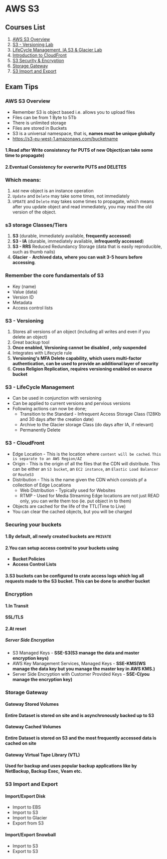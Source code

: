 # AWS S3

## Courses List

1. [AWS S3 Overview](1S3_Overview.md)
2. [S3 - Versioning Lab](2S3_Versioning.md)
3. [LifeCycle Management, IA S3 & Glacier Lab](3S3_LifeCycle.md)
4. [Introduction to CloudFront](4CDN_Cloudfront.md)
5. [S3 Security & Encryption](5Security_Encryption.md)
6. [Storage Gateway](6Storage_Gateway.md)
7. [S3 Import and Export](7Import_Export.md)

## Exam Tips

### AWS S3 Overview

* Remember S3 is object based i.e. allows you to upload files
* Files can be from 1 Byte to 5Tb
* There is unlimited storage
* Files are stored in Buckets
* S3 is a universal namespace, that is, **names must be unique globally**
* https://s3-eu-west-1.amazonaws.com/bucketname


#### 1.Read after Write consistency for PUTS of new Object(can take some time to propagate)
#### 2.Eventual Consistency for overwrite PUTS and DELETES

### Which means:

1. `Add` new object is an instance operation
2. `Update` and `Delete` may take some times, not immediately
3. `UPDATE` and `Delete` may takes some times to propagate, which means after you update object and read immediately, you may read the old version of the object. 

### s3 storage Classes/Tiers

1. **S3** (durable, immediately available, **frequently accessed**)
2. **S3 - IA** (durable, immediately available, **infrequently accessed**)
3. **S3 - RRS** Reduced Redundancy Storage (data that is easily reproducible, such as thumb nails)
4. **Glacier** - **Archived data, where you can wait 3-5 hours before accessing**.

### Remember the core fundamentals of S3

* Key (name)
* Value (data)
* Version ID
* Metadata
* Access control lists

### S3 - Versioning

1. Stores all versions of an object (including all writes and even if you delete an object)
2. Great backup tool
3. **Once enabled, Versioning cannot be disabled , only suspended**
4. Integrates with Lifecycle rule
5. **Versioning's MFA Delete capability, which users multi-factor authentication, can be used to provide an additional layer of security**
6. **Cross Religion Replication, requires versioning enabled on source bucket**


### S3 - LifeCycle Management

* Can be used in conjunction with versioning
* Can be applied to current versions and pervious versions
* Following actions can now be done;
  * Transition to the Standard - Infrequent Access Storage Class (128Kb and 30 days after the creation date)
  * Archive to the Glacier storage Class (do days after IA, if relevant)
  * Permanently Delete


### S3 - CloudFront

* Edge Location - This is the location where `content will be cached`. `This is separate to an AWS Region/AZ`
* Origin - This is the origin of all the files that the CDN will distribute. This can be either an `S3 bucket`, an `EC2 instance`, an `Elastic Load Balancer` or `Route53`
* Distribution - This is the name given the CDN which consists pf a collection of Edge Locations
  * Web Distribution - Typically used for Websites
  * RTMP - Used for Media Streaming
Edge locations are not just READ only, you can write them too (ie. put object in to them)
* Objects are cached for the life of the TTL(Time to Live)
* You can clear the cached objects, but you will be charged


### Securing your buckets

#### 1.By default, all newly created buckets are `PRIVATE`
#### 2.You can setup access control to your buckets using

* **Bucket Policies**
* **Access Control Lists**

#### 3.S3 buckets can be configured to crate access logs which log all requests made to the S3 bucket. This can be done to another bucket


### Encryption

#### 1.In Transit

**SSL/TLS**


#### 2.At reset

##### Server Side Encryption

* S3 Managed Keys - **SSE-S3(S3 manage the data and master encryption keys)**
* AWS Key Management Services, Managed Keys - **SSE-KMS(WS manage the data key but you manage the master key in AWS KMS.)**
* Server Side Encryption with Customer Provided Keys - **SSE-C(you manage the encryption key)**

### Storage Gateway

#### Gateway Stored Volumes

**Entire Dataset is stored on site and is asynchronously backed up to S3**

#### Gateway Cached Volumes

**Entire Dataset is stored on S3 and the most frequently accessed data is cached on site**

#### Gateway Virtual Tape Library (VTL)

**Used for backup and uses popular backup applications like by NetBackup, Backup Exec, Veam etc.**

### S3 Import and Export

#### Import/Export Disk

* Import to EBS
* Import to S3
* Import to Glacier
* Export from S3

#### Import/Export Snowball

* Import to S3
* Export to S3

